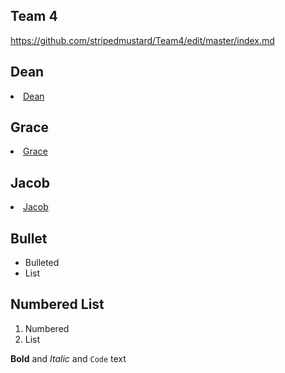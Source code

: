 ## Team 4
https://github.com/stripedmustard/Team4/edit/master/index.md

## Dean
<!DOCTYPE html>
<html>
<body>
  <li><a href="#dean">Dean</a></li>
	</body>
	</html>
	
## Grace
<html>
<body>
	<li><a href="#grace">Grace</a></li>
	
</html>
</body>

## Jacob
<html>
<body>
	<li><a href="#jacob">Jacob</a></li>
 
</body>
</html>

## Bullet
- Bulleted
- List


## Numbered List
1. Numbered
2. List

**Bold** and _Italic_ and `Code` text
